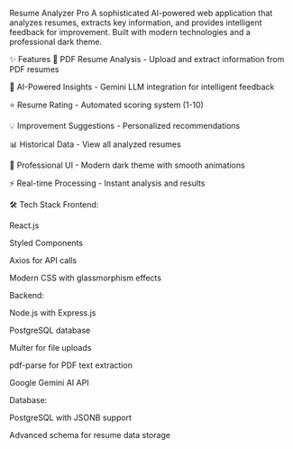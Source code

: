 Resume Analyzer Pro
A sophisticated AI-powered web application that analyzes resumes, extracts key information, and provides intelligent feedback for improvement. Built with modern technologies and a professional dark theme.

✨ Features
📄 PDF Resume Analysis - Upload and extract information from PDF resumes

🤖 AI-Powered Insights - Gemini LLM integration for intelligent feedback

⭐ Resume Rating - Automated scoring system (1-10)

💡 Improvement Suggestions - Personalized recommendations

📊 Historical Data - View all analyzed resumes

🎨 Professional UI - Modern dark theme with smooth animations

⚡ Real-time Processing - Instant analysis and results

🛠️ Tech Stack
Frontend:

React.js

Styled Components

Axios for API calls

Modern CSS with glassmorphism effects

Backend:

Node.js with Express.js

PostgreSQL database

Multer for file uploads

pdf-parse for PDF text extraction

Google Gemini AI API

Database:

PostgreSQL with JSONB support

Advanced schema for resume data storage